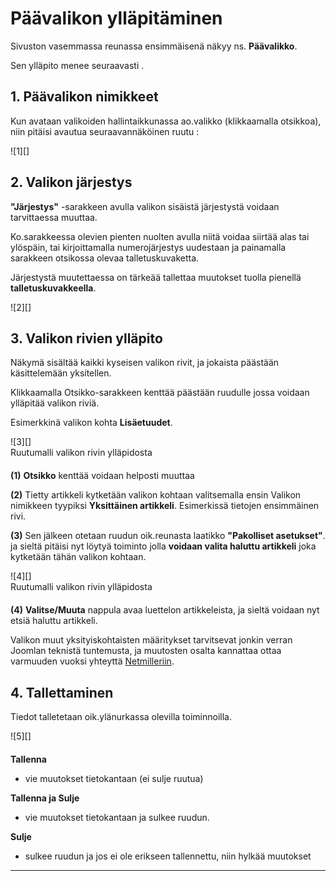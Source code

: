 # Päävalikon ylläpitäminen

Sivuston vasemmassa reunassa ensimmäisenä näkyy ns. __Päävalikko__.

Sen ylläpito menee seuraavasti .

## 1. Päävalikon nimikkeet

Kun avataan valikoiden hallintaikkunassa ao.valikko (klikkaamalla otsikkoa),
niin pitäisi avautua seuraavannäköinen ruutu :

<figure class="fig-n border" style="margin:0 0 20px 0">
![1][]
</figure>


## 2. Valikon järjestys

__"Järjestys"__ -sarakkeen avulla valikon sisäistä järjestystä voidaan tarvittaessa muuttaa.

Ko.sarakkeessa olevien pienten nuolten avulla niitä voidaa siirtää alas tai ylöspäin,
tai kirjoittamalla numerojärjestys uudestaan ja painamalla sarakkeen otsikossa olevaa talletuskuvaketta.

Järjestystä muutettaessa on tärkeää tallettaa muutokset tuolla pienellä __talletuskuvakkeella__.

<figure class="fig-n border" style="margin:0 0 20px 0">
![2][]
</figure>



## 3. Valikon rivien ylläpito

Näkymä sisältää kaikki kyseisen valikon rivit, ja jokaista päästään käsittelemään yksitellen.

Klikkaamalla Otsikko-sarakkeen kenttää päästään ruudulle jossa voidaan ylläpitää valikon riviä.

Esimerkkinä valikon kohta __Lisäetuudet__.

<figure class="fig-n border" style="margin:0 0 20px 0">
![3][]
<figcaption>Ruutumalli valikon rivin ylläpidosta</figcaption>
</figure>

__(1)__ __Otsikko__ kenttää voidaan helposti muuttaa

__(2)__ Tietty artikkeli kytketään valikon kohtaan valitsemalla ensin Valikon nimikkeen tyypiksi __Yksittäinen artikkeli__.
Esimerkissä tietojen ensimmäinen rivi.

__(3)__ Sen jälkeen otetaan ruudun oik.reunasta laatikko __"Pakolliset asetukset"__.
ja sieltä pitäisi nyt löytyä toiminto jolla __voidaan valita haluttu artikkeli__ joka kytketään tähän valikon kohtaan.


<figure class="fig-n border" style="margin:0 0 20px 0">
![4][]
<figcaption>Ruutumalli valikon rivin ylläpidosta</figcaption>
</figure>


__(4)__ __Valitse/Muuta__ nappula avaa luettelon artikkeleista, ja sieltä voidaan nyt etsiä haluttu artikkeli.

Valikon muut yksityiskohtaisten määritykset tarvitsevat jonkin verran Joomlan teknistä tuntemusta,
ja muutosten osalta kannattaa ottaa varmuuden vuoksi yhteyttä [Netmilleriin][10].


## 4. Tallettaminen

Tiedot talletetaan oik.ylänurkassa olevilla toiminnoilla.

<figure class="fig-n border" style="margin:0 0 20px 0">
![5][]
</figure>

__Tallenna__

*   vie muutokset tietokantaan (ei sulje ruutua)

__Tallenna ja Sulje__

*   vie muutokset tietokantaan ja sulkee ruudun.

__Sulje__

*   sulkee ruudun ja jos ei ole erikseen tallennettu, niin hylkää muutokset

----

[1]: kuvat/kuva68.png "Ruutumalli"
[2]: kuvat/kuva70.png "Ruutumalli"
[3]: kuvat/kuva69.png "Ruutumalli"
[4]: kuvat/kuva85.png "Ruutumalli"
[5]: kuvat/kuva56.png "Ruutumalli"
[10]: http://www.netmiller.fi
